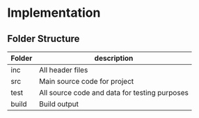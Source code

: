 # Implementation
## Folder Structure
Folder|	description|
------|------------|
inc|	All header files|
src|	Main source code for project|
test|	All source code and data for testing purposes|
build|	Build output|

